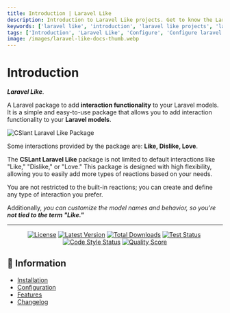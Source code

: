 ```yaml
---
title: Introduction | Laravel Like
description: Introduction to Laravel Like projects. Get to know the Laravel Like projects. Learn about the Laravel Like projects. Configure and install Laravel Like into your Laravel projects.
keywords: ['laravel like', 'introduction', 'laravel like projects', 'laravel like introduction', 'configure laravel like', 'install laravel like']
tags: ['Introduction', 'Laravel Like', 'Configure', 'Configure laravel like', 'Install laravel like', 'Laravel Like Projects', 'Get Started', 'Laravel Like Introduction', 'Information', 'Laravel Like Information']
image: /images/laravel-like-docs-thumb.webp
---
```


<head>
  <meta name="robots" content="index,follow" />
  <meta name="author" content="CSlant" />
  <link rel="canonical" data-rh="true" href="/laravel-like/introduction" />
</head>

# Introduction

**_Laravel Like_**. 

A Laravel package to add **interaction functionality** to your Laravel models. It is a simple and easy-to-use package that allows you to add interaction functionality to your **Laravel models**.

<img src="/images/laravel-like-thumb.webp" alt="CSlant Laravel Like Package" class="img-fluid" />

Some interactions provided by the package are: **Like, Dislike, Love**.

The **CSLant Laravel Like** package is not limited to default interactions like "Like," "Dislike," or "Love." This package is designed with high flexibility, allowing you to easily add more types of reactions based on your needs. 

You are not restricted to the built-in reactions; you can create and define any type of interaction you prefer. 

Additionally, _you can customize the model names and behavior, so you're **not tied to the term "Like."**_
    
---

<p align="center">
<a href="https://github.com/cslant/laravel-like?tab=MIT-1-ov-file"><img src="https://img.shields.io/github/license/cslant/laravel-like.svg?style=flat-square" alt="License" /></a>&nbsp;<a href="https://github.com/cslant/laravel-like/releases"><img src="https://img.shields.io/github/release/cslant/laravel-like.svg?style=flat-square" alt="Latest Version" /></a>&nbsp;<a href="https://packagist.org/packages/cslant/laravel-like"><img src="https://img.shields.io/packagist/dt/cslant/laravel-like.svg?style=flat-square" alt="Total Downloads" /></a>&nbsp;<a href="https://github.com/cslant/laravel-like/actions/workflows/setup_test.yml"><img src="https://img.shields.io/github/actions/workflow/status/cslant/laravel-like/setup_test.yml?label=tests&branch=main" alt="Test Status" /></a>&nbsp;<a href="https://github.com/cslant/laravel-like/actions/workflows/php-cs-fixer.yml"><img src="https://img.shields.io/github/actions/workflow/status/cslant/laravel-like/php-cs-fixer.yml?label=code%20style&branch=main" alt="Code Style Status" /></a>&nbsp;<a href="https://scrutinizer-ci.com/g/cslant/laravel-like"><img src="https://img.shields.io/scrutinizer/g/cslant/laravel-like.svg?style=flat-square" alt="Quality Score" /></a>
</p>

## 📝 Information

- [Installation](getting-started/installation)
- [Configuration](getting-started/configuration)
- [Features](prologue/features)
- [Changelog](prologue/releases)
